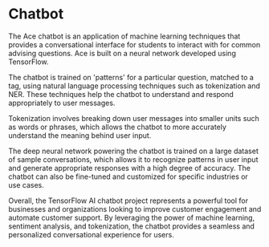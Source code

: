# Chatbot

The Ace chatbot is an application of machine learning techniques that provides a conversational interface for students to interact with for common advising questions. Ace is built on a neural network developed using TensorFlow.

The chatbot is trained on 'patterns' for a particular question, matched to a tag, using natural language processing techniques such as tokenization and NER. These techniques help the chatbot to understand and respond appropriately to user messages.

Tokenization involves breaking down user messages into smaller units such as words or phrases, which allows the chatbot to more accurately understand the meaning behind user input.

The deep neural network powering the chatbot is trained on a large dataset of sample conversations, which allows it to recognize patterns in user input and generate appropriate responses with a high degree of accuracy. The chatbot can also be fine-tuned and customized for specific industries or use cases.

Overall, the TensorFlow AI chatbot project represents a powerful tool for businesses and organizations looking to improve customer engagement and automate customer support. By leveraging the power of machine learning, sentiment analysis, and tokenization, the chatbot provides a seamless and personalized conversational experience for users.
